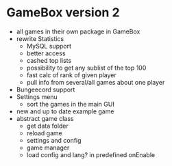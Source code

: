 # GameBox version 2

* all games in their own package in GameBox
* rewrite Statistics
  * MySQL support
  * better access
  * cashed top lists
  * possibility to get any sublist of the top 100
  * fast calc of rank of given player
  * pull info from several/all games about one player
* Bungeecord support
* Settings menu
  * sort the games in the main GUI
* new and up to date example game
* abstract game class
  * get data folder
  * reload game
  * settings and config
  * game manager
  * load config and lang? in predefined onEnable

